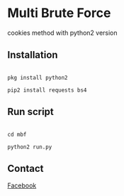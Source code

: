 # Multi Brute Force



cookies method with python2 version

## Installation

```

pkg install python2

pip2 install requests bs4

```



## Run script

```

cd mbf

python2 run.py

```



## Contact

[Facebook](https://www.facebook.com/dulahz)
